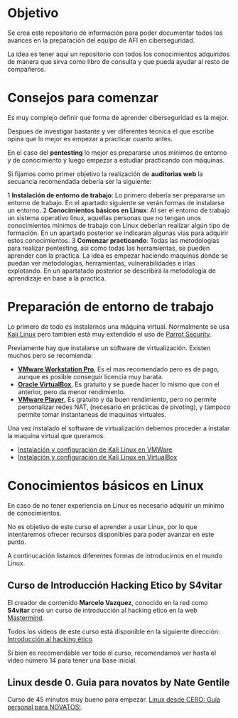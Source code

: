 # Objetivo

 Se crea este repositorio de información para poder documentar todos los avances en la preparación del equipo de AFI en ciberseguridad.

La idea es tener aqui un repositorio con todos los conocimientos adquiridos de manera que sirva como libro de consulta y que pueda ayudar al resto de compañeros.

# Consejos para comenzar

Es muy complejo definir que forma de aprender ciberseguridad es la mejor. 

Despues de investigar bastante y ver diferentes técnica el que escribe opina que lo mejor es empezar a practicar cuanto antes.

En el caso del **pentesting** lo mejor es prepararse unos mínimos de entorno y de conocimiento y luego empezar a estudiar practicando con máquinas.

Si fijamos como primer objetivo la realización de **auditorias web** la secuancia recomendada debería ser la siguiente:


1 **Instalación de entorno de trabajo**: Lo primero debería ser prepararse un entorno de trabajo. En el apartado siguiente se verán formas de instalarse un entorno.
2 **Conocimientos básicos en Linux**: Al ser el entorno de trabajo un sistema operativo linux, aquellas personas que no tengan unos conocimientos mínimos de trabajo con Linux deberían realizar algún tipo de formación. En un apartado posterior se indicarán algunas vías para adquirir estos conocimientos. 
3 **Comenzar practicando**: Todas las metodologías para realizar pentesting, asi como todas las herramientas, se pueden aprender con la practica. La idea es empezar haciendo máquinas donde se puedan ver metodologías, herramientas, vulnerabilidades e irlas explotando. En un apartatado posterior se describirá la metodología de aprendizaje en base a la practica.

# Preparación de entorno de trabajo
Lo primero de todo es instalarnos una máquina virtual. Normalmente se usa [Kali Linux](https://www.kali.org/) pero tambien está muy extendido el uso de [Parrot Security](https://www.parrotsec.org/).

Previamente hay que instalarse un software de virtualización. Existen muchos pero se recomienda:

* [**VMware Workstation Pro**](https://www.vmware.com/es/products/workstation-pro.html), Es el mas recomendado pero es de pago, aunque es posible conseguir licencia muy barata.
* [**Oracle VirtualBox**](https://www.virtualbox.org/), Es gratuito y se puede hacer lo mismo que con el anterior, pero da menor rendimiento.
* [**VMware Player**](https://www.vmware.com/es/products/workstation-player.html), Es gratuito y da buen rendimiento, pero no permite personalizar redes NAT, (necesario en prácticas de pivoting), y tampoco permite tomar instantaneas de maquinas virtuales.

Una vez instalado el software de virtualización debemos proceder a instalar la maquina virtual que queramos.

* [Instalación y configuración de Kali Linux en VMWare](broken-reference)
* [Instalación y configuración de Kali Linux en VirtualBox](caracter-general/entornos-trabajo/kali-linux/kali-virtualbox.md)

# Conocimientos básicos en Linux

En caso de no tener experiencia en Linux es necesario adquirir un mínimo de conocimientos. 

No es objetivo de este curso el aprender a usar Linux, por lo que intentaremos ofrecer recursos disponibles para poder avanzar en este punto.

A continucación listamos diferentes formas de introducirnos en el mundo Linux.

## Curso de Introducción Hacking Etico by S4vitar

El creador de contenido **Marcelo Vazquez**, conocido en la red como **S4vitar** creó un curso de introducción al hacking etico en la web [Mastermind](https://www.mastermind.ac/courses/introduccion-al-hacking-etico).

Todos los videos de este curso está disponible en la siguiente dirección: [Introducción al hacking ético](https://ns2.elhacker.net/descargas/Cursos/Introducci%C3%B3n%20Hacking%20%C3%89tico%20-%20S4vitar/).

Si bien es recomendable ver todo el curso, recomendamos ver hasta el video número 14 para tener una base inicial.



## Linux desde 0. Guia para novatos by Nate Gentile

Curso de 45 minutos muy bueno para empezar. [Linux desde CERO: Guía personal para NOVATOS!](https://www.youtube.com/watch?v=knrc4q1S_q0).

